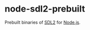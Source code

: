 # node-sdl2-prebuilt

Prebuilt binaries of [SDL2](http://www.libsdl.org/) for [Node.js](http://nodejs.org).
